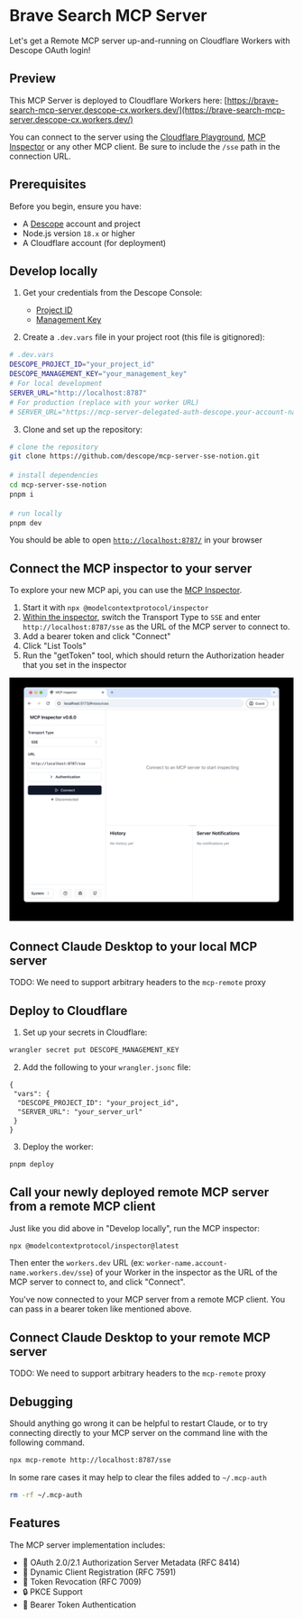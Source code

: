 # Brave Search MCP Server

Let's get a Remote MCP server up-and-running on Cloudflare Workers with Descope OAuth login!

## Preview

This MCP Server is deployed to Cloudflare Workers here: [https://brave-search-mcp-server.descope-cx.workers.dev/](https://brave-search-mcp-server.descope-cx.workers.dev/)

You can connect to the server using the [Cloudflare Playground](https://playground.ai.cloudflare.com/), [MCP Inspector](https://modelcontextprotocol.io/docs/tools/inspector) or any other MCP client. Be sure to include the `/sse` path in the connection URL.

## Prerequisites

Before you begin, ensure you have:

- A [Descope](https://www.descope.com/) account and project
- Node.js version `18.x` or higher
- A Cloudflare account (for deployment)

## Develop locally

1. Get your credentials from the Descope Console:
   - [Project ID](https://app.descope.com/settings/project)
   - [Management Key](https://app.descope.com/settings/company/managementkeys)

2. Create a `.dev.vars` file in your project root (this file is gitignored):

```bash
# .dev.vars
DESCOPE_PROJECT_ID="your_project_id"
DESCOPE_MANAGEMENT_KEY="your_management_key"
# For local development
SERVER_URL="http://localhost:8787"
# For production (replace with your worker URL)
# SERVER_URL="https://mcp-server-delegated-auth-descope.your-account-name.workers.dev"
```

3. Clone and set up the repository:

```bash
# clone the repository
git clone https://github.com/descope/mcp-server-sse-notion.git

# install dependencies
cd mcp-server-sse-notion
pnpm i

# run locally
pnpm dev
```

You should be able to open [`http://localhost:8787/`](http://localhost:8787/) in your browser

## Connect the MCP inspector to your server

To explore your new MCP api, you can use the [MCP Inspector](https://modelcontextprotocol.io/docs/tools/inspector).

1. Start it with `npx @modelcontextprotocol/inspector`
2. [Within the inspector](http://localhost:5173), switch the Transport Type to `SSE` and enter `http://localhost:8787/sse` as the URL of the MCP server to connect to.
3. Add a bearer token and click "Connect"
4. Click "List Tools"
5. Run the "getToken" tool, which should return the Authorization header that you set in the inspector

<div align="center">
  <img src="img/mcp-inspector-sse-config.png" alt="MCP Inspector with the above config" width="600"/>
</div>

## Connect Claude Desktop to your local MCP server

TODO: We need to support arbitrary headers to the `mcp-remote` proxy

## Deploy to Cloudflare

1. Set up your secrets in Cloudflare:

```bash
wrangler secret put DESCOPE_MANAGEMENT_KEY
```

2. Add the following to your `wrangler.jsonc` file:

```jsonc
{
 "vars": {
  "DESCOPE_PROJECT_ID": "your_project_id",
  "SERVER_URL": "your_server_url"
 }
}
```

3. Deploy the worker:

```bash
pnpm deploy
```

## Call your newly deployed remote MCP server from a remote MCP client

Just like you did above in "Develop locally", run the MCP inspector:

```bash
npx @modelcontextprotocol/inspector@latest
```

Then enter the `workers.dev` URL (ex: `worker-name.account-name.workers.dev/sse`) of your Worker in the inspector as the URL of the MCP server to connect to, and click "Connect".

You've now connected to your MCP server from a remote MCP client. You can pass in a bearer token like mentioned above.

## Connect Claude Desktop to your remote MCP server

TODO: We need to support arbitrary headers to the `mcp-remote` proxy

## Debugging

Should anything go wrong it can be helpful to restart Claude, or to try connecting directly to your
MCP server on the command line with the following command.

```bash
npx mcp-remote http://localhost:8787/sse
```

In some rare cases it may help to clear the files added to `~/.mcp-auth`

```bash
rm -rf ~/.mcp-auth
```

## Features

The MCP server implementation includes:

- 🔐 OAuth 2.0/2.1 Authorization Server Metadata (RFC 8414)
- 🔑 Dynamic Client Registration (RFC 7591)
- 🎫 Token Revocation (RFC 7009)
- 🔒 PKCE Support
- 📝 Bearer Token Authentication
